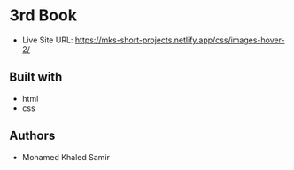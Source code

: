 # 3rd Book

- Live Site URL: https://mks-short-projects.netlify.app/css/images-hover-2/

## Built with

- html
- css

## Authors

- Mohamed Khaled Samir
